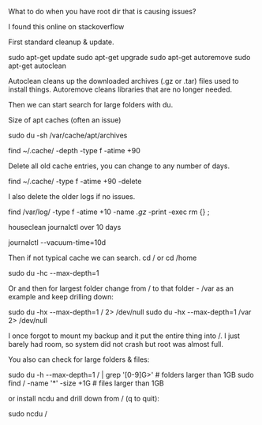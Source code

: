 What to do when you have  root dir that is causing issues?

I found this online on stackoverflow


First standard cleanup & update.

sudo apt-get update
sudo apt-get upgrade
sudo apt-get autoremove
sudo apt-get autoclean

Autoclean cleans up the downloaded archives (.gz or .tar) files used to install things. Autoremove cleans libraries that are no longer needed.

Then we can start search for large folders with du.

Size of apt caches (often an issue)

sudo du -sh /var/cache/apt/archives

find ~/.cache/ -depth -type f -atime +90 

Delete all old cache entries, you can change to any number of days.

find ~/.cache/ -type f -atime +90 -delete

I also delete the older logs if no issues.

find /var/log/ -type f -atime +10  -name *.gz* -print -exec rm {} \;

houseclean journalctl over 10 days

journalctl --vacuum-time=10d

Then if not typical cache we can search. cd / or cd /home

sudo du -hc --max-depth=1

Or and then for largest folder change from / to that folder - /var as an example and keep drilling down:

sudo du -hx --max-depth=1 / 2> /dev/null
sudo du -hx --max-depth=1 /var 2> /dev/null

I once forgot to mount my backup and it put the entire thing into /. I just barely had room, so system did not crash but root was almost full.

You also can check for large folders & files:

sudo du -h --max-depth=1 / | grep '[0-9]G\>'   # folders larger than 1GB
sudo find / -name '*' -size +1G    # files larger than 1GB

or install ncdu and drill down from / (q to quit):

sudo ncdu /
